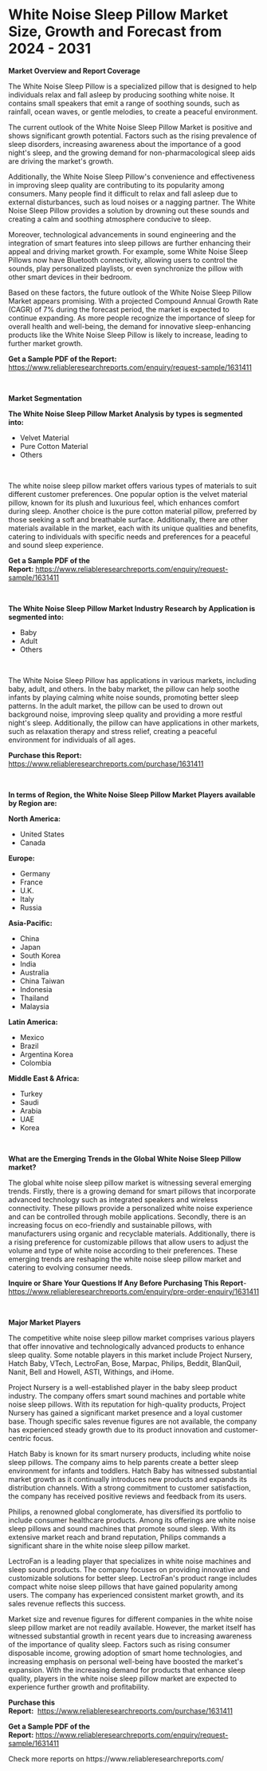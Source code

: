 <p><h1>White Noise Sleep Pillow Market Size, Growth and Forecast from 2024 - 2031</h1></p><p><strong>Market Overview and Report Coverage</strong></p>
<p><p>The White Noise Sleep Pillow is a specialized pillow that is designed to help individuals relax and fall asleep by producing soothing white noise. It contains small speakers that emit a range of soothing sounds, such as rainfall, ocean waves, or gentle melodies, to create a peaceful environment.</p><p>The current outlook of the White Noise Sleep Pillow Market is positive and shows significant growth potential. Factors such as the rising prevalence of sleep disorders, increasing awareness about the importance of a good night's sleep, and the growing demand for non-pharmacological sleep aids are driving the market's growth.</p><p>Additionally, the White Noise Sleep Pillow's convenience and effectiveness in improving sleep quality are contributing to its popularity among consumers. Many people find it difficult to relax and fall asleep due to external disturbances, such as loud noises or a nagging partner. The White Noise Sleep Pillow provides a solution by drowning out these sounds and creating a calm and soothing atmosphere conducive to sleep.</p><p>Moreover, technological advancements in sound engineering and the integration of smart features into sleep pillows are further enhancing their appeal and driving market growth. For example, some White Noise Sleep Pillows now have Bluetooth connectivity, allowing users to control the sounds, play personalized playlists, or even synchronize the pillow with other smart devices in their bedroom.</p><p>Based on these factors, the future outlook of the White Noise Sleep Pillow Market appears promising. With a projected Compound Annual Growth Rate (CAGR) of 7% during the forecast period, the market is expected to continue expanding. As more people recognize the importance of sleep for overall health and well-being, the demand for innovative sleep-enhancing products like the White Noise Sleep Pillow is likely to increase, leading to further market growth.</p></p>
<p><strong>Get a Sample PDF of the Report:</strong> <a href="https://www.reliableresearchreports.com/enquiry/request-sample/1631411">https://www.reliableresearchreports.com/enquiry/request-sample/1631411</a></p>
<p>&nbsp;</p>
<p><strong>Market Segmentation</strong></p>
<p><strong>The White Noise Sleep Pillow Market Analysis by types is segmented into:</strong></p>
<p><ul><li>Velvet Material</li><li>Pure Cotton Material</li><li>Others</li></ul></p>
<p>&nbsp;</p>
<p><p>The white noise sleep pillow market offers various types of materials to suit different customer preferences. One popular option is the velvet material pillow, known for its plush and luxurious feel, which enhances comfort during sleep. Another choice is the pure cotton material pillow, preferred by those seeking a soft and breathable surface. Additionally, there are other materials available in the market, each with its unique qualities and benefits, catering to individuals with specific needs and preferences for a peaceful and sound sleep experience.</p></p>
<p><strong>Get a Sample PDF of the Report:</strong>&nbsp;<a href="https://www.reliableresearchreports.com/enquiry/request-sample/1631411">https://www.reliableresearchreports.com/enquiry/request-sample/1631411</a></p>
<p>&nbsp;</p>
<p><strong>The White Noise Sleep Pillow Market Industry Research by Application is segmented into:</strong></p>
<p><ul><li>Baby</li><li>Adult</li><li>Others</li></ul></p>
<p>&nbsp;</p>
<p><p>The White Noise Sleep Pillow has applications in various markets, including baby, adult, and others. In the baby market, the pillow can help soothe infants by playing calming white noise sounds, promoting better sleep patterns. In the adult market, the pillow can be used to drown out background noise, improving sleep quality and providing a more restful night's sleep. Additionally, the pillow can have applications in other markets, such as relaxation therapy and stress relief, creating a peaceful environment for individuals of all ages.</p></p>
<p><strong>Purchase this Report:</strong>&nbsp; <a href="https://www.reliableresearchreports.com/purchase/1631411">https://www.reliableresearchreports.com/purchase/1631411</a></p>
<p>&nbsp;</p>
<p><strong>In terms of Region, the White Noise Sleep Pillow Market Players available by Region are:</strong></p>
<p>
    <p> <strong> North America: </strong>
        <ul>
            <li>United States</li>
            <li>Canada</li>
        </ul>
        </p> 
    <p> <strong> Europe: </strong>
        <ul>
            <li>Germany</li>
            <li>France</li>
            <li>U.K.</li>
            <li>Italy</li>
            <li>Russia</li>
        </ul>
        </p> 
    <p> <strong> Asia-Pacific: </strong>
        <ul>
            <li>China</li>
            <li>Japan</li>
            <li>South Korea</li>
            <li>India</li>
            <li>Australia</li>
            <li>China Taiwan</li>
            <li>Indonesia</li>
            <li>Thailand</li>
            <li>Malaysia</li>
        </ul>
        </p> 
    <p> <strong> Latin America: </strong>
        <ul>
            <li>Mexico</li>
            <li>Brazil</li>
            <li>Argentina Korea</li>
            <li>Colombia</li>
        </ul>
        </p> 
    <p> <strong> Middle East & Africa: </strong>
        <ul>
            <li>Turkey</li>
            <li>Saudi</li>
            <li>Arabia</li>
            <li>UAE</li>
            <li>Korea</li>
        </ul>
    </p>
    </p>
<p>&nbsp;</p>
<p><strong>What are the Emerging Trends in the Global White Noise Sleep Pillow market?</strong></p>
<p><p>The global white noise sleep pillow market is witnessing several emerging trends. Firstly, there is a growing demand for smart pillows that incorporate advanced technology such as integrated speakers and wireless connectivity. These pillows provide a personalized white noise experience and can be controlled through mobile applications. Secondly, there is an increasing focus on eco-friendly and sustainable pillows, with manufacturers using organic and recyclable materials. Additionally, there is a rising preference for customizable pillows that allow users to adjust the volume and type of white noise according to their preferences. These emerging trends are reshaping the white noise sleep pillow market and catering to evolving consumer needs.</p></p>
<p><strong>Inquire or Share Your Questions If Any Before Purchasing This Report</strong>- <a href="https://www.reliableresearchreports.com/enquiry/pre-order-enquiry/1631411">https://www.reliableresearchreports.com/enquiry/pre-order-enquiry/1631411</a></p>
<p>&nbsp;</p>
<p><strong>Major Market Players</strong></p>
<p><p>The competitive white noise sleep pillow market comprises various players that offer innovative and technologically advanced products to enhance sleep quality. Some notable players in this market include Project Nursery, Hatch Baby, VTech, LectroFan, Bose, Marpac, Philips, Beddit, BlanQuil, Nanit, Bell and Howell, ASTI, Withings, and iHome.</p><p>Project Nursery is a well-established player in the baby sleep product industry. The company offers smart sound machines and portable white noise sleep pillows. With its reputation for high-quality products, Project Nursery has gained a significant market presence and a loyal customer base. Though specific sales revenue figures are not available, the company has experienced steady growth due to its product innovation and customer-centric focus.</p><p>Hatch Baby is known for its smart nursery products, including white noise sleep pillows. The company aims to help parents create a better sleep environment for infants and toddlers. Hatch Baby has witnessed substantial market growth as it continually introduces new products and expands its distribution channels. With a strong commitment to customer satisfaction, the company has received positive reviews and feedback from its users.</p><p>Philips, a renowned global conglomerate, has diversified its portfolio to include consumer healthcare products. Among its offerings are white noise sleep pillows and sound machines that promote sound sleep. With its extensive market reach and brand reputation, Philips commands a significant share in the white noise sleep pillow market.</p><p>LectroFan is a leading player that specializes in white noise machines and sleep sound products. The company focuses on providing innovative and customizable solutions for better sleep. LectroFan's product range includes compact white noise sleep pillows that have gained popularity among users. The company has experienced consistent market growth, and its sales revenue reflects this success.</p><p>Market size and revenue figures for different companies in the white noise sleep pillow market are not readily available. However, the market itself has witnessed substantial growth in recent years due to increasing awareness of the importance of quality sleep. Factors such as rising consumer disposable income, growing adoption of smart home technologies, and increasing emphasis on personal well-being have boosted the market's expansion. With the increasing demand for products that enhance sleep quality, players in the white noise sleep pillow market are expected to experience further growth and profitability.</p></p>
<p><strong>Purchase this Report:</strong>&nbsp;&nbsp;<a href="https://www.reliableresearchreports.com/purchase/1631411">https://www.reliableresearchreports.com/purchase/1631411</a></p>
<p></p>
<p><strong>Get a Sample PDF of the Report:</strong>&nbsp;<a href="https://www.reliableresearchreports.com/enquiry/request-sample/1631411">https://www.reliableresearchreports.com/enquiry/request-sample/1631411</a></p>
<p>Check more reports on https://www.reliableresearchreports.com/</p>